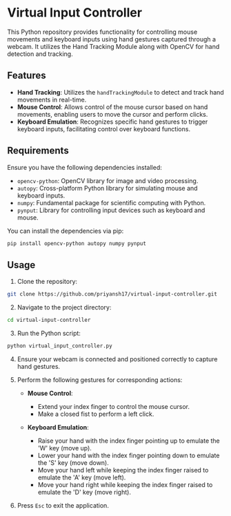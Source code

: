 # Virtual Input Controller

This Python repository provides functionality for controlling mouse movements and keyboard inputs using hand gestures captured through a webcam. It utilizes the Hand Tracking Module along with OpenCV for hand detection and tracking.

## Features

- **Hand Tracking**: Utilizes the `handTrackingModule` to detect and track hand movements in real-time.
- **Mouse Control**: Allows control of the mouse cursor based on hand movements, enabling users to move the cursor and perform clicks.
- **Keyboard Emulation**: Recognizes specific hand gestures to trigger keyboard inputs, facilitating control over keyboard functions.

## Requirements

Ensure you have the following dependencies installed:

- `opencv-python`: OpenCV library for image and video processing.
- `autopy`: Cross-platform Python library for simulating mouse and keyboard inputs.
- `numpy`: Fundamental package for scientific computing with Python.
- `pynput`: Library for controlling input devices such as keyboard and mouse.

You can install the dependencies via pip:

```bash
pip install opencv-python autopy numpy pynput
```

## Usage

1. Clone the repository:
```bash
git clone https://github.com/priyansh17/virtual-input-controller.git
```

2. Navigate to the project directory:

```bash
cd virtual-input-controller
```

3. Run the Python script:

```bash
python virtual_input_controller.py
```

4. Ensure your webcam is connected and positioned correctly to capture hand gestures.

5. Perform the following gestures for corresponding actions:

   - **Mouse Control**:
     - Extend your index finger to control the mouse cursor.
     - Make a closed fist to perform a left click.

   - **Keyboard Emulation**:
     - Raise your hand with the index finger pointing up to emulate the 'W' key (move up).
     - Lower your hand with the index finger pointing down to emulate the 'S' key (move down).
     - Move your hand left while keeping the index finger raised to emulate the 'A' key (move left).
     - Move your hand right while keeping the index finger raised to emulate the 'D' key (move right).

6. Press `Esc` to exit the application.
